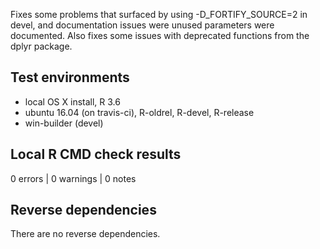 Fixes some problems that surfaced by using -D_FORTIFY_SOURCE=2 in devel, and documentation issues were unused parameters were documented. Also fixes some issues with deprecated functions from the dplyr package.

## Test environments
* local OS X install, R 3.6
* ubuntu 16.04 (on travis-ci), R-oldrel, R-devel, R-release
* win-builder (devel)

## Local R CMD check results
0 errors | 0 warnings | 0 notes

## Reverse dependencies
There are no reverse dependencies.
